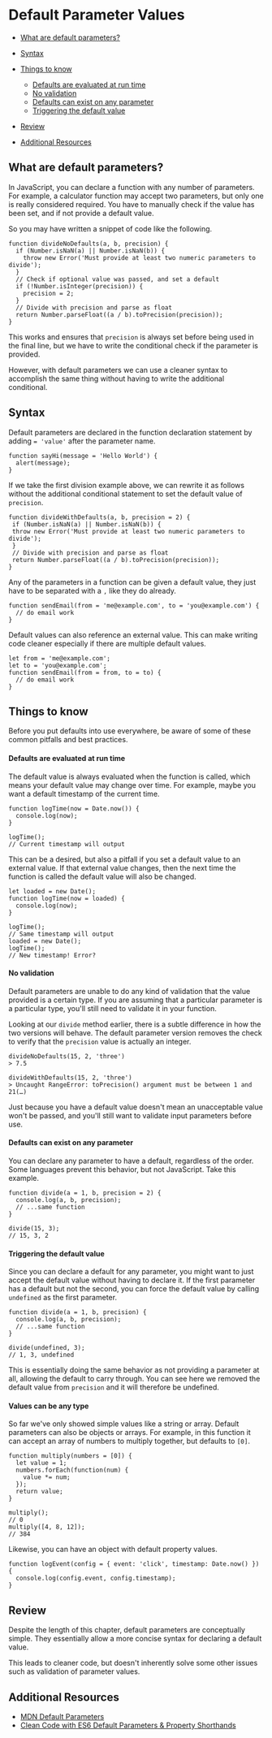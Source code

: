 # Default Parameter Values

* [What are default parameters?](#what-are-default-parameters)
* [Syntax](#syntax)
* [Things to know](#things-to-know)
  * [Defaults are evaluated at run time](#defaults-are-evaluated-at-run-time)
  * [No validation](#no-validation)
  * [Defaults can exist on any parameter](#defaults-can-exist-on-any-parameter)
  * [Triggering the default value](#triggering-the-default-value)

* [Review](#review)
* [Additional Resources](#additional-resources)

## What are default parameters?

In JavaScript, you can declare a function with any number of parameters. For example, a calculator function may accept two parameters, but only one is really considered required. You have to manually check if the value has been set, and if not provide a default value.

So you may have written a snippet of code like the following.

```
function divideNoDefaults(a, b, precision) {
  if (Number.isNaN(a) || Number.isNaN(b)) {
    throw new Error('Must provide at least two numeric parameters to divide');
  }
  // Check if optional value was passed, and set a default
  if (!Number.isInteger(precision)) {
    precision = 2;
  }
  // Divide with precision and parse as float
  return Number.parseFloat((a / b).toPrecision(precision));
}
```

This works and ensures that `precision` is always set before being used in the final line, but we have to write the conditional check if the parameter is provided.

However, with default parameters we can use a cleaner syntax to accomplish the same thing without having to write the additional conditional.

## Syntax

Default parameters are declared in the function declaration statement by adding `= 'value'` after the parameter name.

```
function sayHi(message = 'Hello World') {
  alert(message);
}
```

If we take the first division example above, we can rewrite it as follows without the additional conditional statement to set the default value of `precision`.

```
function divideWithDefaults(a, b, precision = 2) {
 if (Number.isNaN(a) || Number.isNaN(b)) {
 throw new Error('Must provide at least two numeric parameters to divide');
 }
 // Divide with precision and parse as float
 return Number.parseFloat((a / b).toPrecision(precision));
}
```

Any of the parameters in a function can be given a default value, they just have to be separated with a `,` like they do already.

```
function sendEmail(from = 'me@example.com', to = 'you@example.com') {
  // do email work
}
```

Default values can also reference an external value. This can make writing code cleaner especially if there are multiple default values.

```
let from = 'me@example.com';
let to = 'you@example.com';
function sendEmail(from = from, to = to) {
  // do email work
}
```

## Things to know

Before you put defaults into use everywhere, be aware of some of these common pitfalls and best practices.

#### Defaults are evaluated at run time

The default value is always evaluated when the function is called, which means your default value may change over time. For example, maybe you want a default timestamp of the current time.

```
function logTime(now = Date.now()) {
  console.log(now);
}

logTime();
// Current timestamp will output
```

This can be a desired, but also a pitfall if you set a default value to an external value. If that external value changes, then the next time the function is called the default value will also be changed.

```
let loaded = new Date();
function logTime(now = loaded) {
  console.log(now);
}

logTime();
// Same timestamp will output
loaded = new Date();
logTime();
// New timestamp! Error?
```

#### No validation

Default parameters are unable to do any kind of validation that the value provided is a certain type. If you are assuming that a particular parameter is a particular type, you'll still need to validate it in your function.

Looking at our `divide` method earlier, there is a subtle difference in how the two versions will behave. The default parameter version removes the check to verify that the `precision` value is actually an integer.

```
divideNoDefaults(15, 2, 'three')
> 7.5

divideWithDefaults(15, 2, 'three')
> Uncaught RangeError: toPrecision() argument must be between 1 and 21(…)
```

Just because you have a default value doesn't mean an unacceptable value won't be passed, and you'll still want to validate input parameters before use.

#### Defaults can exist on any parameter

You can declare any parameter to have a default, regardless of the order. Some languages prevent this behavior, but not JavaScript. Take this example.

```
function divide(a = 1, b, precision = 2) {
  console.log(a, b, precision);
  // ...same function
}

divide(15, 3);
// 15, 3, 2
```

#### Triggering the default value

Since you can declare a default for any parameter, you might want to just accept the default value without having to declare it. If the first parameter has a default but not the second, you can force the default value by calling `undefined` as the first parameter.

```
function divide(a = 1, b, precision) {  
  console.log(a, b, precision);  
  // ...same function
}

divide(undefined, 3);
// 1, 3, undefined
```

This is essentially doing the same behavior as not providing a parameter at all, allowing the default to carry through. You can see here we removed the default value from `precision` and it will therefore be undefined.

#### Values can be any type

So far we've only showed simple values like a string or array. Default parameters can also be objects or arrays. For example, in this function it can accept an array of numbers to multiply together, but defaults to `[0]`.

```
function multiply(numbers = [0]) {
  let value = 1;
  numbers.forEach(function(num) {
    value *= num;
  });
  return value;
}

multiply();
// 0
multiply([4, 8, 12]);
// 384
```

Likewise, you can have an object with default property values.

```
function logEvent(config = { event: 'click', timestamp: Date.now() }) {
  console.log(config.event, config.timestamp);
}
```

## Review

Despite the length of this chapter, default parameters are conceptually simple. They essentially allow a more concise syntax for declaring a default value.

This leads to cleaner code, but doesn't inherently solve some other issues such as validation of parameter values.

## Additional Resources

* [MDN Default Parameters](https://developer.mozilla.org/en/docs/Web/JavaScript/Reference/Functions/Default_parameters)
* [Clean Code with ES6 Default Parameters & Property Shorthands](https://www.sitepoint.com/es6-default-parameters/)

